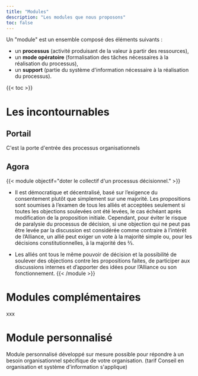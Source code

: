 ```yaml
---
title: "Modules"
description: "Les modules que nous proposons"
toc: false
---
```


Un "module" est un ensemble composé des éléments suivants :
- un **processus** (activité produisant de la valeur à partir des ressources),
- un **mode opératoire** (formalisation des tâches nécessaires à la réalisation du processus),
- un **support** (partie du système d'information nécessaire à la réalisation du processus).

{{< toc >}}

# Les incontournables
## Portail
C'est la porte d'entrée des processus organisationnels

## Agora
{{< module objectif="doter le collectif d'un processus décisionnel." >}}
- Il est démocratique et décentralisé, basé sur l’exigence du consentement plutôt que simplement sur une majorité. Les propositions sont soumises à l’examen de tous les alliés et acceptées seulement si toutes les objections soulevées ont été levées, le cas échéant après modification de la proposition initiale. Cependant, pour éviter le risque de paralysie du processus de décision, si une objection qui ne peut pas être levée par la discussion est considérée comme contraire à l’intérêt de l’Alliance, un allié peut exiger un vote à la majorité simple ou, pour les décisions constitutionnelles, à la majorité des ⅔.

- Les alliés ont tous le même pouvoir de décision et la possibilité de soulever des objections contre les propositions faites, de participer aux discussions internes et d’apporter des idées pour l’Alliance ou son fonctionnement.
{{< /module >}}

# Modules complémentaires
xxx

# Module personnalisé
Module personnalisé développé sur mesure possible pour répondre à un besoin organisationnel spécifique de votre organisation.
(tarif Conseil en organisation et système d'information s'applique)
